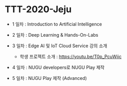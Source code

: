 # TTT-2020-Jeju
* 1 일차 : Introduction to Artificial Intelligence

* 2 일차 : Deep Learning & Hands-On-Labs

* 3 일차 : Edge AI 및 IoT Cloud Service 강의 소개

  * 학생 프로젝트 소개 : https://youtu.be/T0p_PcuWiic

* 4 일차 : NUGU developers로 NUGU Play 제작

* 5 일차 : NUGU Play 제작 (Advanced)
